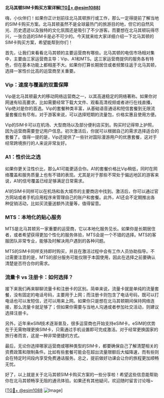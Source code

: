 **北马其顿SIM卡购买方案详解[[TG💪+ @esim1088](https://t.me/s/esim1088)]**

嗨，小伙伴们！如果你正计划前往北马其顿旅行或工作，那么一定得提前了解当地的SIM卡购买方案。北马其顿虽然不是全球最热门的旅游目的地，但它的自然风光、历史遗迹以及独特的文化氛围还是吸引了不少游客。而要想在北马其顿玩得尽兴，一张合适的SIM卡是必不可少的。今天就来给大家详细介绍一下北马其顿的SIM卡购买方案，希望能帮到你们！

首先，让我们来看看北马其顿的主要运营商有哪些。北马其顿的电信市场相对集中，主要由三家运营商主导：Vip、A1和MTS。这三家运营商提供的服务各有特色，但在基本功能上都相差不大。如果你打算长期居住或者频繁往返于北马其顿，选择一家性价比高的运营商至关重要。

### Vip：速度与覆盖的双重保障

Vip是北马其顿最大的移动网络运营商之一，以其高速稳定的网络著称。如果你对网速有较高要求，比如需要经常下载大文件、观看高清视频或者进行在线直播，Vip绝对是你的首选。Vip的套餐种类丰富，从基础语音通话和短信套餐到无限流量套餐应有尽有。对于游客来说，可以选择短期的流量包，价格实惠且使用方便。

Vip的SIM卡可以在机场、大型商场以及部分便利店买到。购买时记得带上护照，因为运营商需要登记用户信息。初次激活后，你就可以根据自己的需求选择适合的套餐了。值得一提的是，Vip还提供了一些针对国际漫游用户的优惠套餐，这对于经常跨境旅行的人来说非常友好。

### A1：性价比之选

如果你更关注性价比，那么A1可能更适合你。A1的套餐价格比Vip稍低，同时在网络覆盖和服务质量上也有不错的表现。尤其是对于那些不常处于偏远地区的游客来说，A1的信号覆盖已经足够满足日常需求。

A1的SIM卡同样可以在机场和各大城市的主要商店中找到。激活后，你可以通过官方网站或者手机应用程序来管理自己的账户和套餐。此外，A1还会不定期推出各种促销活动，比如买流量送额外流量等，值得留意。

### MTS：本地化的贴心服务

MTS是北马其顿另一家重要的运营商，它以本地化服务见长。如果你是长期居住者，或者希望获得更加个性化的服务体验，MTS会是一个不错的选择。MTS的客服团队非常专业，能够及时解决用户遇到的各种问题。

MTS的SIM卡同样支持即时购买，并且在激活过程中会有工作人员协助指导。不过需要注意的是，MTS的部分服务可能仅限于本国使用，因此在选择之前要确认清楚是否符合你的需求。

### 流量卡 vs 注册卡：如何选择？

接下来我们再来聊聊流量卡和注册卡的区别。简单来说，流量卡就是单纯的流量套餐，没有固定的电话号码，主要用于上网；而注册卡则包含了电话号码，既可以打电话也可以发短信，还可以用来上网。如果你只是想在北马其顿期间保持网络连接，那么流量卡就足够了；但如果你需要与当地人沟通或者参加社交活动，则建议选择注册卡。

另外，近年来eSIM技术逐渐普及，很多运营商也开始支持eSIM卡。eSIM的优势在于无需物理更换SIM卡，只需通过手机设置即可完成激活。对于经常更换国家的旅行者而言，这是一种非常便捷的方式。

最后，无论你选择哪家运营商或哪种类型的SIM卡，都要确保自己了解清楚相关的资费政策和限制条件。比如有些套餐可能会在超出流量限额后大幅降速，而有些则会在特定时间段内享受免费通话服务。总之，提前做好功课会让你的旅程更加顺畅无忧。

好了，以上就是关于北马其顿SIM卡购买方案的一些分享啦！希望这些信息能帮助你在北马其顿畅享无阻的通讯体验。如果还有其他疑问，欢迎随时留言讨论哦~

[[TG💪+ @esim1088](https://t.me/s/esim1088) ![Image](https://i.postimg.cc/4NQfJmqS/Snipaste-2025-05-13-00-14-12.png)]